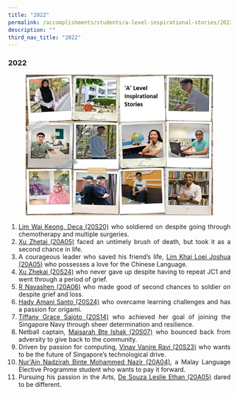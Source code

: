 ```yaml
---
title: "2022"
permalink: /accomplishments/students/a-level-inspirational-stories/2022/overview/
description: ""
third_nav_title: "2022"
---
```

<div align=justify>

<h3><strong>2022</strong></h3>

<figure>
<img src="/images/collage_ALevel%20600.jpg">
</figure>

	
<ol>
	<li><a href="/accomplishments/students/a-level-inspirational-stories/2022/deca/">Lim Wai Keong, Deca (20S20)</a> who soldiered on despite going through chemotherapy and multiple surgeries.</li>
	<li><a href="/accomplishments/students/a-level-inspirational-stories/2022/xu-zhetai/">Xu Zhetai (20A05)</a> faced an untimely brush of death, but took it as a second chance in life.</li>
		<li>A courageous leader who saved his friend’s life, <a href="/accomplishments/students/a-level-inspirational-stories/2022/joshua/">Lim Khai Loei Joshua (20A05)</a> who possesses a love for the Chinese Language.</li>
	<li><a href="/accomplishments/students/a-level-inspirational-stories/2022/xuzhekai/">Xu Zhekai (20S24)</a> who never gave up despite having to repeat JC1 and went through a period of grief.</li>
	<li><a href="/accomplishments/students/a-level-inspirational-stories/2022/navashen/">R Navashen (20A06)</a> who made good of second chances to soldier on despite grief and loss.</li>
	<li><a href="/accomplishments/students/a-level-inspirational-stories/2022/amani/">Hady Amani Santo (20S24)</a> who overcame learning challenges and has a passion for origami.</li>
	<li><a href="/accomplishments/students/a-level-inspirational-stories/2022/tiffany/">Tiffany Grace Sajoto (20S14)</a> who achieved her goal of joining the Singapore Navy through sheer determination and resilience.</li>
	<li>Netball captain, <a href="/accomplishments/students/a-level-inspirational-stories/2022/maisarah/">Maisarah Bte Ishak (20S07)</a> who bounced back from adversity to give back to the community.</li>
	<li>Driven by passion for computing, <a href="/accomplishments/students/a-level-inspirational-stories/2022/vinay/">Vinay Vanjre Ravi (20S23)</a> who wants to be the future of Singapore’s technological drive.</li>
	<li><a href="/accomplishments/students/a-level-inspirational-stories/2022/ain/">Nur'Ain Nadzirah Binte Mohammed Nazir (20A04)</a>, a Malay Language Elective Programme student who wants to pay it forward.</li>
	<li>Pursuing his passion in the Arts, <a href="/accomplishments/students/a-level-inspirational-stories/2022/ethan/">De Souza Leslie Ethan (20A05)</a> dared to be different.</li></ol>